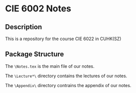 # CIE 6002 Notes
## Description
This is a repository for the course CIE 6022 in CUHK(SZ)
## Package Structure
The `\Notes.tex` is the main file of our notes.  

The `\Lecture*\` directory contains the lectures of our notes.

The `\Appendix\` directory contrains the appendix of our notes.

